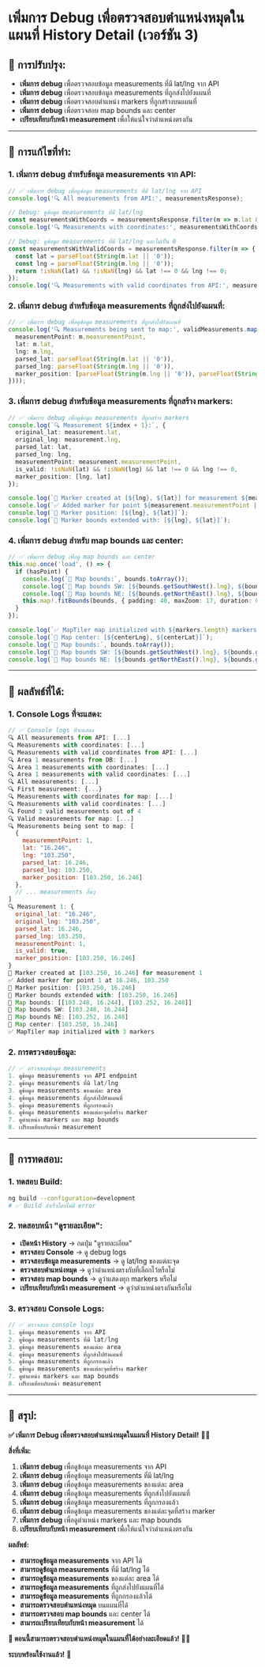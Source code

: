 # เพิ่มการ Debug เพื่อตรวจสอบตำแหน่งหมุดในแผนที่ History Detail (เวอร์ชัน 3)

## 🎯 **การปรับปรุง:**
- **เพิ่มการ debug** เพื่อตรวจสอบข้อมูล measurements ที่มี lat/lng จาก API
- **เพิ่มการ debug** เพื่อตรวจสอบข้อมูล measurements ที่ถูกส่งไปยังแผนที่
- **เพิ่มการ debug** เพื่อตรวจสอบตำแหน่ง markers ที่ถูกสร้างบนแผนที่
- **เพิ่มการ debug** เพื่อตรวจสอบ map bounds และ center
- **เปรียบเทียบกับหน้า measurement** เพื่อให้แน่ใจว่าตำแหน่งตรงกัน

---

## 🔧 **การแก้ไขที่ทำ:**

### **1. เพิ่มการ debug สำหรับข้อมูล measurements จาก API:**
```typescript
// ✅ เพิ่มการ debug เพื่อดูข้อมูล measurements ที่มี lat/lng จาก API
console.log('🔍 All measurements from API:', measurementsResponse);

// Debug: ดูข้อมูล measurements ที่มี lat/lng
const measurementsWithCoords = measurementsResponse.filter(m => m.lat && m.lng);
console.log('🔍 Measurements with coordinates:', measurementsWithCoords);

// Debug: ดูข้อมูล measurements ที่มี lat/lng และไม่เป็น 0
const measurementsWithValidCoords = measurementsResponse.filter(m => {
  const lat = parseFloat(String(m.lat || '0'));
  const lng = parseFloat(String(m.lng || '0'));
  return !isNaN(lat) && !isNaN(lng) && lat !== 0 && lng !== 0;
});
console.log('🔍 Measurements with valid coordinates from API:', measurementsWithValidCoords);
```

### **2. เพิ่มการ debug สำหรับข้อมูล measurements ที่ถูกส่งไปยังแผนที่:**
```typescript
// ✅ เพิ่มการ debug เพื่อดูข้อมูล measurements ที่ถูกส่งไปยังแผนที่
console.log('🔍 Measurements being sent to map:', validMeasurements.map(m => ({
  measurementPoint: m.measurementPoint,
  lat: m.lat,
  lng: m.lng,
  parsed_lat: parseFloat(String(m.lat || '0')),
  parsed_lng: parseFloat(String(m.lng || '0')),
  marker_position: [parseFloat(String(m.lng || '0')), parseFloat(String(m.lat || '0'))]
})));
```

### **3. เพิ่มการ debug สำหรับข้อมูล measurements ที่ถูกสร้าง markers:**
```typescript
// ✅ เพิ่มการ debug เพื่อดูข้อมูล measurements ที่ถูกสร้าง markers
console.log(`🔍 Measurement ${index + 1}:`, {
  original_lat: measurement.lat,
  original_lng: measurement.lng,
  parsed_lat: lat,
  parsed_lng: lng,
  measurementPoint: measurement.measurementPoint,
  is_valid: !isNaN(lat) && !isNaN(lng) && lat !== 0 && lng !== 0,
  marker_position: [lng, lat]
});

console.log(`📍 Marker created at [${lng}, ${lat}] for measurement ${measurement.measurementPoint || index + 1}`);
console.log(`✅ Added marker for point ${measurement.measurementPoint || index + 1} at ${lat}, ${lng}`);
console.log(`📍 Marker position: [${lng}, ${lat}]`);
console.log(`📍 Marker bounds extended with: [${lng}, ${lat}]`);
```

### **4. เพิ่มการ debug สำหรับ map bounds และ center:**
```typescript
// ✅ เพิ่มการ debug เพื่อดู map bounds และ center
this.map.once('load', () => {
  if (hasPoint) {
    console.log(`📍 Map bounds:`, bounds.toArray());
    console.log(`📍 Map bounds SW: [${bounds.getSouthWest().lng}, ${bounds.getSouthWest().lat}]`);
    console.log(`📍 Map bounds NE: [${bounds.getNorthEast().lng}, ${bounds.getNorthEast().lat}]`);
    this.map!.fitBounds(bounds, { padding: 40, maxZoom: 17, duration: 0 });
  }
});

console.log(`✅ MapTiler map initialized with ${markers.length} markers`);
console.log(`📍 Map center: [${centerLng}, ${centerLat}]`);
console.log(`📍 Map bounds:`, bounds.toArray());
console.log(`📍 Map bounds SW: [${bounds.getSouthWest().lng}, ${bounds.getSouthWest().lat}]`);
console.log(`📍 Map bounds NE: [${bounds.getNorthEast().lng}, ${bounds.getNorthEast().lat}]`);
```

---

## 🚀 **ผลลัพธ์ที่ได้:**

### **1. Console Logs ที่จะแสดง:**
```javascript
// ✅ Console logs ที่จะแสดง
🔍 All measurements from API: [...]
🔍 Measurements with coordinates: [...]
🔍 Measurements with valid coordinates from API: [...]
🔍 Area 1 measurements from DB: [...]
🔍 Area 1 measurements with coordinates: [...]
🔍 Area 1 measurements with valid coordinates: [...]
🔍 All measurements: [...]
🔍 First measurement: {...}
🔍 Measurements with coordinates for map: [...]
🔍 Measurements with valid coordinates: [...]
🔍 Found 3 valid measurements out of 4
🔍 Valid measurements for map: [...]
🔍 Measurements being sent to map: [
  {
    measurementPoint: 1,
    lat: "16.246",
    lng: "103.250",
    parsed_lat: 16.246,
    parsed_lng: 103.250,
    marker_position: [103.250, 16.246]
  },
  // ... measurements อื่นๆ
]
🔍 Measurement 1: {
  original_lat: "16.246",
  original_lng: "103.250",
  parsed_lat: 16.246,
  parsed_lng: 103.250,
  measurementPoint: 1,
  is_valid: true,
  marker_position: [103.250, 16.246]
}
📍 Marker created at [103.250, 16.246] for measurement 1
✅ Added marker for point 1 at 16.246, 103.250
📍 Marker position: [103.250, 16.246]
📍 Marker bounds extended with: [103.250, 16.246]
📍 Map bounds: [[103.248, 16.244], [103.252, 16.248]]
📍 Map bounds SW: [103.248, 16.244]
📍 Map bounds NE: [103.252, 16.248]
📍 Map center: [103.250, 16.246]
✅ MapTiler map initialized with 3 markers
```

### **2. การตรวจสอบข้อมูล:**
```typescript
// ✅ ตรวจสอบข้อมูล measurements
1. ดูข้อมูล measurements จาก API endpoint
2. ดูข้อมูล measurements ที่มี lat/lng
3. ดูข้อมูล measurements ของแต่ละ area
4. ดูข้อมูล measurements ที่ถูกส่งไปยังแผนที่
5. ดูข้อมูล measurements ที่ถูกกรองแล้ว
6. ดูข้อมูล measurements ของแต่ละจุดที่สร้าง marker
7. ดูตำแหน่ง markers และ map bounds
8. เปรียบเทียบกับหน้า measurement
```

---

## 🧪 **การทดสอบ:**

### **1. ทดสอบ Build:**
```bash
ng build --configuration=development
# ✅ Build สำเร็จโดยไม่มี error
```

### **2. ทดสอบหน้า "ดูรายละเอียด":**
- **เปิดหน้า History** → กดปุ่ม "ดูรายละเอียด"
- **ตรวจสอบ Console** → ดู debug logs
- **ตรวจสอบข้อมูล measurements** → ดู lat/lng ของแต่ละจุด
- **ตรวจสอบตำแหน่งหมุด** → ดูว่าตำแหน่งตรงกับที่เลือกไว้หรือไม่
- **ตรวจสอบ map bounds** → ดูว่าแสดงทุก markers หรือไม่
- **เปรียบเทียบกับหน้า measurement** → ดูว่าตำแหน่งตรงกันหรือไม่

### **3. ตรวจสอบ Console Logs:**
```javascript
// ✅ ตรวจสอบ console logs
1. ดูข้อมูล measurements จาก API
2. ดูข้อมูล measurements ที่มี lat/lng
3. ดูข้อมูล measurements ของแต่ละ area
4. ดูข้อมูล measurements ที่ถูกส่งไปยังแผนที่
5. ดูข้อมูล measurements ที่ถูกกรองแล้ว
6. ดูข้อมูล measurements ของแต่ละจุดที่สร้าง marker
7. ดูตำแหน่ง markers และ map bounds
8. เปรียบเทียบกับหน้า measurement
```

---

## 🎯 **สรุป:**

**✅ เพิ่มการ Debug เพื่อตรวจสอบตำแหน่งหมุดในแผนที่ History Detail!** 🌱✨

**สิ่งที่เพิ่ม:**
1. **เพิ่มการ debug** เพื่อดูข้อมูล measurements จาก API
2. **เพิ่มการ debug** เพื่อดูข้อมูล measurements ที่มี lat/lng
3. **เพิ่มการ debug** เพื่อดูข้อมูล measurements ของแต่ละ area
4. **เพิ่มการ debug** เพื่อดูข้อมูล measurements ที่ถูกส่งไปยังแผนที่
5. **เพิ่มการ debug** เพื่อดูข้อมูล measurements ที่ถูกกรองแล้ว
6. **เพิ่มการ debug** เพื่อดูข้อมูล measurements ของแต่ละจุดที่สร้าง marker
7. **เพิ่มการ debug** เพื่อดูตำแหน่ง markers และ map bounds
8. **เปรียบเทียบกับหน้า measurement** เพื่อให้แน่ใจว่าตำแหน่งตรงกัน

**ผลลัพธ์:**
- **สามารถดูข้อมูล measurements** จาก API ได้
- **สามารถดูข้อมูล measurements** ที่มี lat/lng ได้
- **สามารถดูข้อมูล measurements** ของแต่ละ area ได้
- **สามารถดูข้อมูล measurements** ที่ถูกส่งไปยังแผนที่ได้
- **สามารถดูข้อมูล measurements** ที่ถูกกรองแล้วได้
- **สามารถตรวจสอบตำแหน่งหมุด** บนแผนที่ได้
- **สามารถตรวจสอบ map bounds** และ center ได้
- **สามารถเปรียบเทียบกับหน้า measurement** ได้

**🎯 ตอนนี้สามารถตรวจสอบตำแหน่งหมุดในแผนที่ได้อย่างละเอียดแล้ว!** 🚀✨

**ระบบพร้อมใช้งานแล้ว!** 🎉
